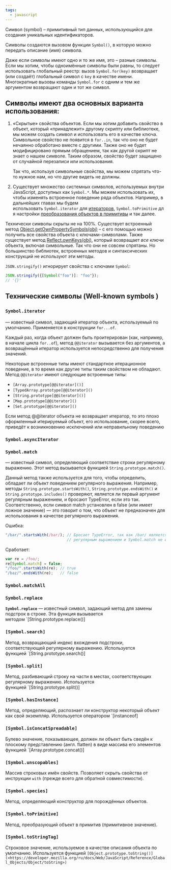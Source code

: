 ```yaml
---
tags:
  - javascript
---
```

Символ (symbol) – примитивный тип данных, использующийся для создания уникальных идентификаторов.

Символы создаются вызовом функции `Symbol()`, в которую можно передать описание (имя) символа.

Даже если символы имеют одно и то же имя, это – разные символы. Если мы хотим, чтобы одноимённые символы были равны, то следует использовать глобальный реестр: вызов `Symbol.for(key)` возвращает (или создаёт) глобальный символ с `key` в качестве имени. Многократные вызовы команды `Symbol.for` с одним и тем же аргументом возвращают один и тот же символ.

## Символы имеют два основных варианта использования:

1. «Скрытые» свойства объектов. Если мы хотим добавить свойство в объект, который «принадлежит» другому скрипту или библиотеке, мы можем создать символ и использовать его в качестве ключа. Символьное свойство не появится в `for..in`, так что оно не будет нечаянно обработано вместе с другими. Также оно не будет модифицировано прямым обращением, так как другой скрипт не знает о нашем символе. Таким образом, свойство будет защищено от случайной перезаписи или использования.
   
   Так что, используя символьные свойства, мы можем спрятать что-то нужное нам, но что другие видеть не должны.
   
2. Существует множество системных символов, используемых внутри JavaScript, доступных как `Symbol.*`. Мы можем использовать их, чтобы изменять встроенное поведение ряда объектов. Например, в дальнейших главах мы будем использовать `Symbol.iterator` для [итераторов](https://learn.javascript.ru/iterable), `Symbol.toPrimitive` для настройки [преобразования объектов в примитивы](https://learn.javascript.ru/object-toprimitive) и так далее.


Технически символы скрыты не на 100%. Существует встроенный метод [Object.getOwnPropertySymbols(obj)](https://developer.mozilla.org/ru/docs/Web/JavaScript/Reference/Global_Objects/Object/getOwnPropertySymbols) – с его помощью можно получить все свойства объекта с ключами-символами. Также существует метод [Reflect.ownKeys(obj)](https://developer.mozilla.org/ru/docs/Web/JavaScript/Reference/Global_Objects/Reflect/ownKeys), который возвращает _все_ ключи объекта, включая символьные. Так что они не совсем спрятаны. Но большинство библиотек, встроенных методов и синтаксических конструкций не используют эти методы.

`JSON.stringify()` игнорирует свойства с ключами `Symbol`:

```jsx
JSON.stringify({[Symbol("foo")]: "foo"});
// '{}'
```

## Технические символы (Well-known symbols )

### `Symbol.iterator` 
— известный символ, задающий итератор объекта, используемый по умолчанию. Применяется в конструкции `for...of`.

Каждый раз, когда объект должен быть проитерирован (как, например, в начале цикла `for..of`), метод `@@iterator` вызывается без аргументов, а возвращённый итератор используется непосредственно для получения значений.

Некоторые встроенные типы имеют стандартное итерационное поведение, в то время как другие типы таким свойством не обладают. Метод `@@iterator` имеют следующие встроенные типы:
- `[Array.prototype[@@iterator]()]`
- `[TypedArray.prototype[@@iterator]()`
- `[String.prototype[@@iterator]()]`
- `[Map.prototype[@@iterator]()`
- `[Set.prototype[@@iterator]()`

Если метод @@iterator объекта не возвращает итератор, то это плохо оформленный итерируемый объект, его использование, скорее всего, приведёт к возникновению исключений или неправильному поведению

### `Symbol.asyncIterator`

### `Symbol.match`
— известный символ, определяющий соответствие строки регулярному выражению. Этот метод вызывается функцией `String.prototype.match()`.

Данный метод также используется для того, чтобы определить, обладает ли объект поведением регулярного выражения. Например, методы `String.prototype.startsWith()`, `String.prototype.endsWith()` и `String.prototype.includes()` проверяют, является ли первый аргумент регулярным выражением, и бросают TypeError, если это так. Соответственно, если символ match установлен в false (или имеет ложное значение) — это говорит о том, что объект не предназначен для использования в качестве регулярного выражения.

Ошибка:

```jsx
"/bar/".startsWith(/bar/); // Бросает TypeError, так как /bar/ является
                           // регулярным выражением и Symbol.match не изменён.
```

Сработает:

```jsx
var re = /foo/;
re[Symbol.match] = false;
"/foo/".startsWith(re); // true
"/baz/".endsWith(re);   // false
```

### `Symbol.matchAll`
### `Symbol.replace`

**`Symbol.replace`** — известный символ, задающий метод для замены подстрок в строке. Эта функция вызывается методом `[String.prototype.replace()]

### `[Symbol.search]`

Метод, возвращающий индекс вхождения подстроки, соответствующей регулярному выражению. Используется функцией `[String.prototype.search()]

### `[Symbol.split]`

Метод, разбивающий строку на части в местах, соответствующих регулярному выражению. Используется функцией `[String.prototype.split()]

### `[Symbol.hasInstance]`

Метод, определяющий, распознает ли конструктор некоторый объект как свой экземпляр. Используется оператором `[instanceof]

### `[Symbol.isConcatSpreadable]`
Булево значение, показывающее, должен ли объект быть сведён к плоскому представлению (англ. flatten) в виде массива его элементов функцией `[Array.prototype.concat()]

### `[Symbol.unscopables]`
Массив строковых имён свойств. Позволяет скрыть свойства от инструкции `with` (прежде всего для обратной совместимости).

### `[Symbol.species]`

Метод, определяющий конструктор для порождённых объектов.

### `[Symbol.toPrimitive]`

Метод, преобразующий объект в примитив (примитивное значение).

### `[Symbol.toStringTag]`

Строковое значение, используемое в качестве описания объекта по умолчанию. Используется функцией `[Object.prototype.toString()](<https://developer.mozilla.org/ru/docs/Web/JavaScript/Reference/Global_Objects/Object/toString>)`